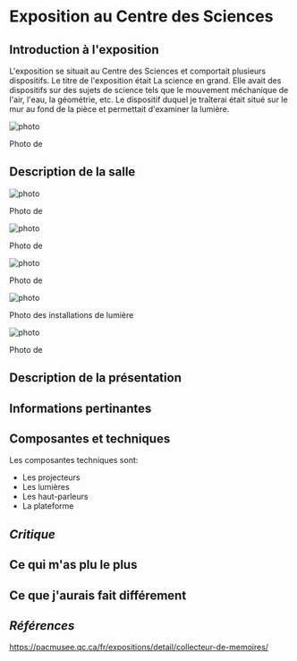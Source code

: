 # **Exposition au Centre des Sciences**

## Introduction à l'exposition

L'exposition se situait au Centre des Sciences et comportait plusieurs dispositifs. Le titre de l'exposition était La science en grand. Elle avait des dispositifs sur des sujets de science tels que le mouvement méchanique de l'air, l'eau, la géométrie, etc. Le dispositif duquel je traîterai était situé sur le mur au fond de la pièce et permettait d'examiner la lumière. 

![photo](./media/)

Photo de

## Description de la salle


![photo](./media/)

Photo de

![photo](./media/)

Photo de

![photo](./media/)

Photo de

![photo](./media/)

Photo des installations de lumière

![photo](./media/)

Photo de

## Description de la présentation



## Informations pertinantes



## Composantes et techniques

 Les composantes techniques sont:
 - Les projecteurs
 - Les lumières
 - Les haut-parleurs
 - La plateforme



## ***Critique***

## Ce qui m'as plu le plus



## Ce que j'aurais fait différement



## ***Références***

https://pacmusee.qc.ca/fr/expositions/detail/collecteur-de-memoires/
